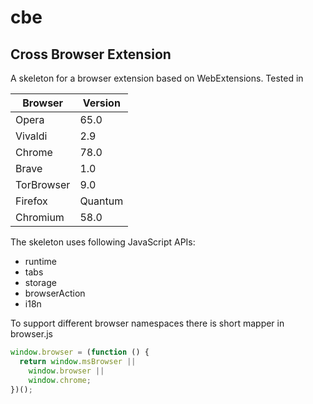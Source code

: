 
# cbe
## Cross Browser Extension

A skeleton for a browser extension based on WebExtensions. Tested in

Browser | Version
------------ | -------------
Opera | 65.0
Vivaldi | 2.9
Chrome | 78.0
Brave | 1.0
TorBrowser | 9.0
Firefox | Quantum
Chromium | 58.0


The skeleton uses following JavaScript APIs:
* runtime
* tabs
* storage
* browserAction
* i18n

To support different browser namespaces there is short mapper in browser.js
```javascript
window.browser = (function () {
  return window.msBrowser ||
    window.browser ||
    window.chrome;
})();
